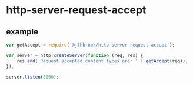 # http-server-request-accept

## example

```js
var getAccept = require('@jfhbrook/http-server-request-accept');

var server = http.createServer(function (req, res) {
    res.end('Request accepted content types are: ' + getAccept(req));
});

server.listen(8000);
```
